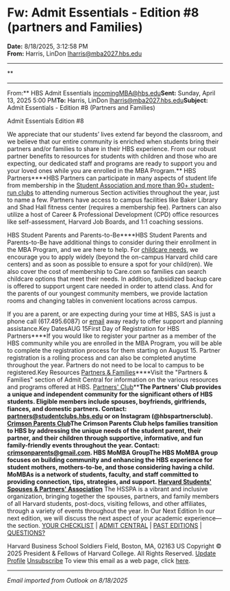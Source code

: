 # Fw: Admit Essentials - Edition #8 (partners and Families)

**Date:** 8/18/2025, 3:12:58 PM  
**From:** Harris, LinDon <lharris@mba2027.hbs.edu>

---

**

---

From:** HBS Admit Essentials <incomingMBA@hbs.edu>**Sent:** Sunday, April 13, 2025 5:00 PM**To:** Harris, LinDon <lharris@mba2027.hbs.edu>**Subject:** Admit Essentials - Edition #8 (Partners and Families) 
 

Admit Essentials
Edition #8

We appreciate that our students’ lives extend far beyond the classroom, and we believe that our entire community is enriched when students bring their partners and/or families to share in their HBS experience. From our robust partner benefits to resources for students with children and those who are expecting, our dedicated staff and programs are ready to support you and your loved ones while you are enrolled in the MBA Program.**
HBS Partners****HBS Partners can participate in many aspects of student life from membership in the [Student Association and more than 90+ student-run clubs](https://na01.safelinks.protection.outlook.com/?url=https%3A%2F%2Fclick.mc.email.hbs.edu%2F%3Fqs%3D16dccf8f634caeb0922595494cdbad9f1f90856f9d481bd64064b36531444ae5ab7076340a4b809b59f634932fb38c3a3a352d6f82f14421&data=05%7C02%7C%7C73ec7c5f9a3b4b6921d808ddde8b3c25%7C84df9e7fe9f640afb435aaaaaaaaaaaa%7C1%7C0%7C638911411779476278%7CUnknown%7CTWFpbGZsb3d8eyJFbXB0eU1hcGkiOnRydWUsIlYiOiIwLjAuMDAwMCIsIlAiOiJXaW4zMiIsIkFOIjoiTWFpbCIsIldUIjoyfQ%3D%3D%7C0%7C%7C%7C&sdata=AdjPsUcNTgMpSIESNdXQsXvh5r6BXz23rPW%2FTJjXX2c%3D&reserved=0) to attending numerous Section activities throughout the year, just to name a few. Partners have access to campus facilities like Baker Library and Shad Hall fitness center (requires a membership fee). Partners can also utilize a host of Career & Professional Development (CPD) office resources like self-assessment, Harvard Job Boards, and 1:1 coaching sessions.

HBS Student Parents and Parents-to-Be****HBS Student Parents and Parents-to-Be have additional things to consider during their enrollment in the MBA Program, and we are here to help. For [childcare needs](https://na01.safelinks.protection.outlook.com/?url=https%3A%2F%2Fclick.mc.email.hbs.edu%2F%3Fqs%3D16dccf8f634caeb0f8ea9e9cb39eab3065adb3b654885b1d990ea2f077269e9c13bffca9cd309b323e1fd0f26b6bc58b4ab5a812e63bad19&data=05%7C02%7C%7C73ec7c5f9a3b4b6921d808ddde8b3c25%7C84df9e7fe9f640afb435aaaaaaaaaaaa%7C1%7C0%7C638911411779513045%7CUnknown%7CTWFpbGZsb3d8eyJFbXB0eU1hcGkiOnRydWUsIlYiOiIwLjAuMDAwMCIsIlAiOiJXaW4zMiIsIkFOIjoiTWFpbCIsIldUIjoyfQ%3D%3D%7C0%7C%7C%7C&sdata=XJgQsqXS0z0r1vb6oKR0GvQ5%2FbqN2EqSP60XF0wwv7M%3D&reserved=0), we encourage you to apply widely (beyond the on-campus Harvard child care centers) and as soon as possible to ensure a spot for your child(ren). We also cover the cost of membership to Care.com so families can search childcare options that meet their needs. In addition, subsidized backup care is offered to support urgent care needed in order to attend class. And for the parents of our youngest community members, we provide lactation rooms and changing tables in convenient locations across campus. 

If you are a parent, or are expecting during your time at HBS, SAS is just a phone call (617.495.6087) or [email](mailto:sas@hbs.edu?subject=) away ready to offer support and planning assistance.Key DatesAUG
15First Day of Registration for HBS Partners****If you would like to register your partner as a member of the HBS community while you are enrolled in the MBA Program, you will be able to complete the registration process for them starting on August 15. Partner registration is a rolling process and can also be completed anytime throughout the year. Partners do not need to be local to campus to be registered.Key Resources
[Partners & Families](https://na01.safelinks.protection.outlook.com/?url=https%3A%2F%2Fclick.mc.email.hbs.edu%2F%3Fqs%3D16dccf8f634caeb023e7e7c4ada4cbaea201eb0de7b7fa9e4e0f377be58f2c0033511330df4058686a02692868837e1403b31003f833dbe1&data=05%7C02%7C%7C73ec7c5f9a3b4b6921d808ddde8b3c25%7C84df9e7fe9f640afb435aaaaaaaaaaaa%7C1%7C0%7C638911411779530662%7CUnknown%7CTWFpbGZsb3d8eyJFbXB0eU1hcGkiOnRydWUsIlYiOiIwLjAuMDAwMCIsIlAiOiJXaW4zMiIsIkFOIjoiTWFpbCIsIldUIjoyfQ%3D%3D%7C0%7C%7C%7C&sdata=lbnnn1JTYy3ETwAhe3nMRbM25HocBSjZTJeEHMYYtfg%3D&reserved=0)****Visit the "Partners & Families" section of Admit Central for information on the various resources and programs offered at HBS.
[Partners' Club](https://na01.safelinks.protection.outlook.com/?url=https%3A%2F%2Fclick.mc.email.hbs.edu%2F%3Fqs%3D16dccf8f634caeb04e7c47316d6405fa8f11c216e0ae75f9f70830276e06d1c58e836296550919b7b7e08343b26547a2ae9fc827b9eb9d00&data=05%7C02%7C%7C73ec7c5f9a3b4b6921d808ddde8b3c25%7C84df9e7fe9f640afb435aaaaaaaaaaaa%7C1%7C0%7C638911411779546238%7CUnknown%7CTWFpbGZsb3d8eyJFbXB0eU1hcGkiOnRydWUsIlYiOiIwLjAuMDAwMCIsIlAiOiJXaW4zMiIsIkFOIjoiTWFpbCIsIldUIjoyfQ%3D%3D%7C0%7C%7C%7C&sdata=URb%2FSfM1G1gnx0dPKHh6Y%2FieGBIfHE3FXdMzMNGsHWc%3D&reserved=0)****The Partners' Club provides a unique and independent community for the significant others of HBS students. Eligible members include spouses, boyfriends, girlfriends, fiances, and domestic partners. Contact: [partners@studentclubs.hbs.edu](mailto:partners@studentclubs.hbs.edu?subject=) or on Instagram (@hbspartnersclub). 
[Crimson Parents Club](https://na01.safelinks.protection.outlook.com/?url=https%3A%2F%2Fclick.mc.email.hbs.edu%2F%3Fqs%3D16dccf8f634caeb0d17adb3a66a943217173cc9a007f2b24d95d0cc937dc361c7f0aab4356c62fefa428ec7d1deb05eae5d534805cec4283&data=05%7C02%7C%7C73ec7c5f9a3b4b6921d808ddde8b3c25%7C84df9e7fe9f640afb435aaaaaaaaaaaa%7C1%7C0%7C638911411779559875%7CUnknown%7CTWFpbGZsb3d8eyJFbXB0eU1hcGkiOnRydWUsIlYiOiIwLjAuMDAwMCIsIlAiOiJXaW4zMiIsIkFOIjoiTWFpbCIsIldUIjoyfQ%3D%3D%7C0%7C%7C%7C&sdata=dChlCM5yTJZzzTgIag11GJ5ymTpYMa5XVAFQFZviXqY%3D&reserved=0)****The Crimson Parents Club helps families transition to HBS by addressing the unique needs of the student parent, their partner, and their children through supportive, informative, and fun family-friendly events throughout the year. Contact: [crimsonparents@gmail.com](mailto:crimsonparents@gmail.com?subject=).
HBS MoMBA Group****The HBS MoMBA group focuses on building community and enhancing the HBS experience for student mothers, mothers-to-be, and those considering having a child. MoMBAs is a network of students, faculty, and staff committed to providing connection, tips, strategies, and support. 
[Harvard Students' Spouses & Partners' Association](https://na01.safelinks.protection.outlook.com/?url=https%3A%2F%2Fclick.mc.email.hbs.edu%2F%3Fqs%3D16dccf8f634caeb0626ff5771d28e0f6243ede54836bc477f1d6aad1bdcd09831bbcc0dcd3740426499b791581cfdacf975014d31e35d0bb&data=05%7C02%7C%7C73ec7c5f9a3b4b6921d808ddde8b3c25%7C84df9e7fe9f640afb435aaaaaaaaaaaa%7C1%7C0%7C638911411779572559%7CUnknown%7CTWFpbGZsb3d8eyJFbXB0eU1hcGkiOnRydWUsIlYiOiIwLjAuMDAwMCIsIlAiOiJXaW4zMiIsIkFOIjoiTWFpbCIsIldUIjoyfQ%3D%3D%7C0%7C%7C%7C&sdata=FdWLoH5Gkr41ZUJw98WlBgZqVTKtWwR4VZ9BAFziIZQ%3D&reserved=0)**
The HSSPA is a vibrant and inclusive organization, bringing together the spouses, partners, and family members of all Harvard students, post-docs, visiting fellows, and other affiliates, through a variety of events throughout the year. In Our Next Edition
In our next edition, we will discuss the next aspect of your academic experience—the section. 
[YOUR CHECKLIST](https://na01.safelinks.protection.outlook.com/?url=https%3A%2F%2Fclick.mc.email.hbs.edu%2F%3Fqs%3D16dccf8f634caeb03afc02d2a4a59276af89093ab15e1d7508799a6df3c0316a37882b0adf6f6cbad31ffb0818fc86f79b4a6c9cc315ab3f&data=05%7C02%7C%7C73ec7c5f9a3b4b6921d808ddde8b3c25%7C84df9e7fe9f640afb435aaaaaaaaaaaa%7C1%7C0%7C638911411779584197%7CUnknown%7CTWFpbGZsb3d8eyJFbXB0eU1hcGkiOnRydWUsIlYiOiIwLjAuMDAwMCIsIlAiOiJXaW4zMiIsIkFOIjoiTWFpbCIsIldUIjoyfQ%3D%3D%7C0%7C%7C%7C&sdata=tC0Jcbw0zxNmwzOkUeFDkwFbaymJBcCTUvIAADnn1Wc%3D&reserved=0) | [ADMIT CENTRAL](https://na01.safelinks.protection.outlook.com/?url=https%3A%2F%2Fclick.mc.email.hbs.edu%2F%3Fqs%3D16dccf8f634caeb0e266e301bd1a501d0d81ebd89fcba329e776ba8d522173fdaed8c0d2ca3d072f2e06357c7753659fe0ce38f0608e6a77&data=05%7C02%7C%7C73ec7c5f9a3b4b6921d808ddde8b3c25%7C84df9e7fe9f640afb435aaaaaaaaaaaa%7C1%7C0%7C638911411779595699%7CUnknown%7CTWFpbGZsb3d8eyJFbXB0eU1hcGkiOnRydWUsIlYiOiIwLjAuMDAwMCIsIlAiOiJXaW4zMiIsIkFOIjoiTWFpbCIsIldUIjoyfQ%3D%3D%7C0%7C%7C%7C&sdata=WVSvFrdbCaEQxKF1rbP2GapcrzicIKpvjHlUnwiVRkE%3D&reserved=0) | [PAST EDITIONS](https://na01.safelinks.protection.outlook.com/?url=https%3A%2F%2Fclick.mc.email.hbs.edu%2F%3Fqs%3D16dccf8f634caeb0e8195d8cff968396cd75b6ab285fa58454f1bbfe681de06ef82584256e4018250f6971d726787c1bd94145448b8b3533&data=05%7C02%7C%7C73ec7c5f9a3b4b6921d808ddde8b3c25%7C84df9e7fe9f640afb435aaaaaaaaaaaa%7C1%7C0%7C638911411779606844%7CUnknown%7CTWFpbGZsb3d8eyJFbXB0eU1hcGkiOnRydWUsIlYiOiIwLjAuMDAwMCIsIlAiOiJXaW4zMiIsIkFOIjoiTWFpbCIsIldUIjoyfQ%3D%3D%7C0%7C%7C%7C&sdata=2%2Bitt2kFk3OvRzr1o6L1rlBJrhMzLaPtNSU5pdqLokY%3D&reserved=0) | [QUESTIONS?](https://na01.safelinks.protection.outlook.com/?url=https%3A%2F%2Fclick.mc.email.hbs.edu%2F%3Fqs%3D16dccf8f634caeb0bc2d3e5f49d910ccfa6fd9800cc68af73f52b2e3897ecdaf7bdc49553650c8c9859fe0a45a35af8d0c27d720637d7fc3&data=05%7C02%7C%7C73ec7c5f9a3b4b6921d808ddde8b3c25%7C84df9e7fe9f640afb435aaaaaaaaaaaa%7C1%7C0%7C638911411779617795%7CUnknown%7CTWFpbGZsb3d8eyJFbXB0eU1hcGkiOnRydWUsIlYiOiIwLjAuMDAwMCIsIlAiOiJXaW4zMiIsIkFOIjoiTWFpbCIsIldUIjoyfQ%3D%3D%7C0%7C%7C%7C&sdata=LvBpwcDcNTu3WFrpsadwJNaGQUNDGsZVmt8v3hvJu9w%3D&reserved=0)

Harvard Business School
Soldiers Field, Boston, MA, 02163 US
Copyright © 2025 President & Fellows of Harvard College. All Rights Reserved.
[Update Profile](https://na01.safelinks.protection.outlook.com/?url=https%3A%2F%2Fclick.mc.email.hbs.edu%2Fprofile_center.aspx%3Fqs%3D1b7ec934cc4d03d437c980823570b27983b2154de5f03cd51d0d9a844c9f92ad345fd1ee6326e011981d7b656a6f544aa108260be1751630d459082940d71edd&data=05%7C02%7C%7C73ec7c5f9a3b4b6921d808ddde8b3c25%7C84df9e7fe9f640afb435aaaaaaaaaaaa%7C1%7C0%7C638911411779628553%7CUnknown%7CTWFpbGZsb3d8eyJFbXB0eU1hcGkiOnRydWUsIlYiOiIwLjAuMDAwMCIsIlAiOiJXaW4zMiIsIkFOIjoiTWFpbCIsIldUIjoyfQ%3D%3D%7C0%7C%7C%7C&sdata=%2BiKqP8VFI7%2FBbCPg9l%2B9wMQDbeIAkBq%2BIJh5roClGQw%3D&reserved=0) [Unsubscribe](https://na01.safelinks.protection.outlook.com/?url=https%3A%2F%2Fclick.mc.email.hbs.edu%2Fsubscription_center.aspx%3Fqs%3D1b7ec934cc4d03d4d33565ccca0b86ee962321902e5d2746dd12a4ad6839a60d4f334fb13e769d676131ff647c556225320e24be4ae4836a006cf69d69b7cff9&data=05%7C02%7C%7C73ec7c5f9a3b4b6921d808ddde8b3c25%7C84df9e7fe9f640afb435aaaaaaaaaaaa%7C1%7C0%7C638911411779639200%7CUnknown%7CTWFpbGZsb3d8eyJFbXB0eU1hcGkiOnRydWUsIlYiOiIwLjAuMDAwMCIsIlAiOiJXaW4zMiIsIkFOIjoiTWFpbCIsIldUIjoyfQ%3D%3D%7C0%7C%7C%7C&sdata=J0qVSuGiGjIGVPKS10b0MmS0QZUKaVDRAF%2FqEubGNOc%3D&reserved=0)
To view this email as a web page, click [here](https://na01.safelinks.protection.outlook.com/?url=https%3A%2F%2Fview.mc.email.hbs.edu%2F%3Fqs%3Dddcb6d9a0e43c35c4ed5efb0d9d41665a24ec5ae25a8d425860f8af1701f122aea02632b857804e7db2f91c3a4fabde4fe8c65466f6cb8c25b4291d6c4020689c19152fcace4dbb6&data=05%7C02%7C%7C73ec7c5f9a3b4b6921d808ddde8b3c25%7C84df9e7fe9f640afb435aaaaaaaaaaaa%7C1%7C0%7C638911411779650846%7CUnknown%7CTWFpbGZsb3d8eyJFbXB0eU1hcGkiOnRydWUsIlYiOiIwLjAuMDAwMCIsIlAiOiJXaW4zMiIsIkFOIjoiTWFpbCIsIldUIjoyfQ%3D%3D%7C0%7C%7C%7C&sdata=fS7dM239DX5tCbRB3b8QdWg%2FsZvNLzFDJbVMuYcmHo4%3D&reserved=0).

---

*Email imported from Outlook on 8/18/2025*